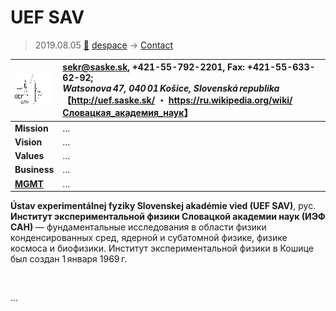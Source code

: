 # UEF SAV
> 2019.08.05 [🚀](../index/index.md) [despace](index.md) → [Contact](contact.md)

|[![](f/con/u/uef_sav_logo1_thumb.png)](f/con/u/uef_sav_logo1.png)|<sekr@saske.sk>, +421-55-792-2201, Fax: +421-55-633-62-92;<br> *Watsonova 47, 040 01 Košice, Slovenská republika*<br> 【<http://uef.saske.sk/> ・ <https://ru.wikipedia.org/wiki/Словацкая_академия_наук>】|
|:--|:--|
|**Mission**|…|
|**Vision**|…|
|**Values**|…|
|**Business**|…|
|**[MGMT](mgmt.md)**|…|

**Ústav experimentálnej fyziky Slovenskej akadémie vied (UEF SAV)**, рус. **Институт экспериментальной физики Словацкой академии наук (ИЭФ САН)** — фундаментальные исследования в области физики конденсированных сред, ядерной и субатомной физике, физике космоса и биофизики. Институт экспериментальной физики в Кошице был создан 1 января 1969 г.


<p style="page-break-after:always"> </p>

…
